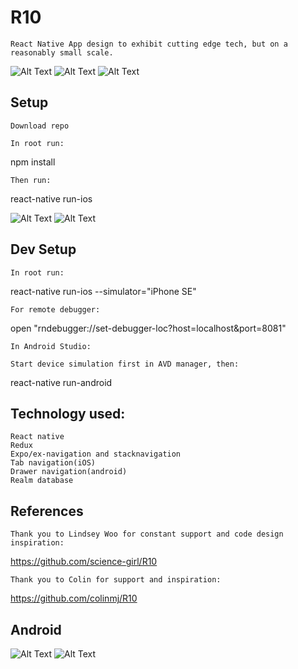 # R10

```
React Native App design to exhibit cutting edge tech, but on a reasonably small scale.
```

![Alt Text](https://github.com/NCMoseley/R10/blob/master/js/assets/images/AboutScreen.gif)
![Alt Text](https://github.com/NCMoseley/R10/blob/master/js/assets/images/Schedule.gif)
![Alt Text](https://github.com/NCMoseley/R10/blob/master/js/assets/images/Session.gif)

## Setup

```
Download repo

In root run:
```

npm install

```
Then run:
```

react-native run-ios

![Alt Text](https://github.com/NCMoseley/R10/blob/master/js/assets/images/Session2.gif)
![Alt Text](https://github.com/NCMoseley/R10/blob/master/js/assets/images/Faves.gif)

## Dev Setup

```
In root run:
```

react-native run-ios --simulator="iPhone SE"

```
For remote debugger:
```

open "rndebugger://set-debugger-loc?host=localhost&port=8081"

```
In Android Studio:

Start device simulation first in AVD manager, then:
```

react-native run-android

## Technology used:

```
React native
Redux
Expo/ex-navigation and stacknavigation
Tab navigation(iOS)
Drawer navigation(android)
Realm database
```

## References

```
Thank you to Lindsey Woo for constant support and code design inspiration:
```

https://github.com/science-girl/R10

```
Thank you to Colin for support and inspiration:
```

https://github.com/colinmj/R10

## Android

![Alt Text](https://github.com/NCMoseley/R10/blob/master/js/assets/images/androidabout.gif)
![Alt Text](https://github.com/NCMoseley/R10/blob/master/js/assets/images/androidsession.gif)
